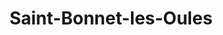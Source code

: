 ---
title: Saint-Bonnet-les-Oules
url: /saint-bonnet-les-oules/
latitude: 45.543
longitude: 4.328
---